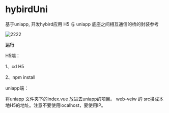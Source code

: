 # hybirdUni
基于uniapp,  开发hybird应用 H5 与 uniapp 底座之间相互通信的桥的封装参考


![2222](https://user-images.githubusercontent.com/16436933/151478726-b7f2499e-f945-4397-a11a-5e7bf4c8b0e8.gif)


**运行**

H5端：

1、cd H5

2、npm install

uniapp端：

将uniapp 文件夹下的index.vue 放进去uniapp的项目。 web-veiw 的 src换成本地H5的地址。注意不要使用localhost，要使用IP。




